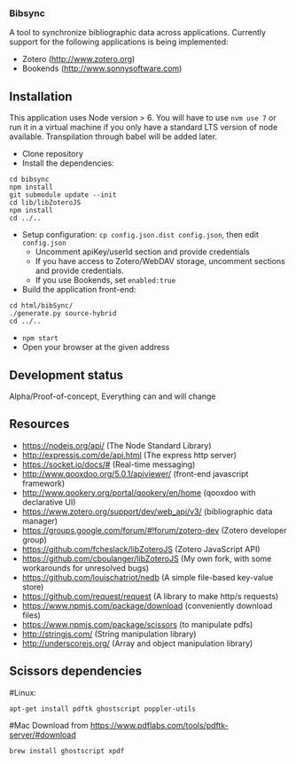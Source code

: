 ### Bibsync

A tool to synchronize bibliographic data across applications. Currently support
for the following applications is being implemented:

- Zotero (http://www.zotero.org)
- Bookends (http://www.sonnysoftware.com)

## Installation
This application uses Node version > 6. You will have to use `nvm use 7` or run 
it in a virtual machine if you only have a standard LTS version of node available. 
Transpilation through babel will be added later. 

- Clone repository
- Install the dependencies:
```
cd bibsync
npm install
git submodule update --init
cd lib/libZoteroJS
npm install
cd ../..
```
- Setup configuration: `cp config.json.dist config.json`, then edit `config.json`
    - Uncomment apiKey/userId section and provide credentials
    - If you have access to Zotero/WebDAV storage, uncomment sections and provide
      credentials.
    - If you use Bookends, set `enabled:true`
- Build the application front-end:
```
cd html/bibSync/
./generate.py source-hybrid
cd ../..
```
- `npm start`
- Open your browser at the given address

## Development status
Alpha/Proof-of-concept, Everything can and will change

## Resources
- https://nodejs.org/api/ (The Node Standard Library)
- http://expressjs.com/de/api.html (The express http server)
- https://socket.io/docs/# (Real-time messaging)
- http://www.qooxdoo.org/5.0.1/apiviewer/ (front-end javascript framework)
- http://www.qookery.org/portal/qookery/en/home (qooxdoo with declarative UI)
- https://www.zotero.org/support/dev/web_api/v3/ (bibliographic data manager)
- https://groups.google.com/forum/#!forum/zotero-dev (Zotero developer group)
- https://github.com/fcheslack/libZoteroJS (Zotero JavaScript API)
- https://github.com/cboulanger/libZoteroJS (My own fork, with some workarounds for unresolved bugs)
- https://github.com/louischatriot/nedb (A simple file-based key-value store)
- https://github.com/request/request (A library to make http/s requests)
- https://www.npmjs.com/package/download (conveniently download files)
- https://www.npmjs.com/package/scissors (to manipulate pdfs)
- http://stringjs.com/ (String manipulation library)
- http://underscorejs.org/ (Array and object manipulation library)

## Scissors dependencies
#Linux:
```
apt-get install pdftk ghostscript poppler-utils
```
#Mac
Download from https://www.pdflabs.com/tools/pdftk-server/#download
```
brew install ghostscript xpdf
``` 